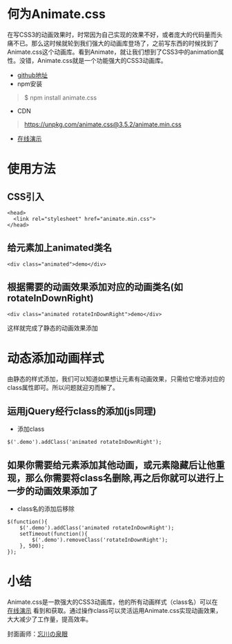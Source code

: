 何为Animate.css
========

在写CSS3的动画效果时，时常因为自己实现的效果不好，或者庞大的代码量而头痛不已。那么这时候就轮到我们强大的动画库登场了，之前写东西的时候找到了Animate.css这个动画库。看到Animate，就让我们想到了CSS3中的animation属性。没错，Animate.css就是一个功能强大的CSS3动画库。

* [github地址]
* npm安装
> $ npm install animate.css
* CDN
> https://unpkg.com/animate.css@3.5.2/animate.min.css
* [在线演示]

使用方法
========

CSS引入
------
```
<head>
  <link rel="stylesheet" href="animate.min.css">
</head>
```
给元素加上animated类名
------------------------
```
<div class="animated">demo</div>
```
根据需要的动画效果添加对应的动画类名(如rotateInDownRight)
--------------------------------
```
<div class="animated rotateInDownRight">demo</div>
```
这样就完成了静态的动画效果添加

动态添加动画样式
================

由静态的样式添加，我们可以知道如果想让元素有动画效果，只需给它增添对应的class属性即可。所以问题就迎刃而解了。

运用jQuery经行class的添加(js同理)
---------------------------------------
* 添加class
```
$('.demo').addClass('animated rotateInDownRight');
```

如果你需要给元素添加其他动画，或元素隐藏后让他重现，那么你需要将class名删除,再之后你就可以进行上一步的动画效果添加了
--------------------------------------
* class名的添加后移除
```
$(function(){
    $('.demo').addClass('animated rotateInDownRight');
    setTimeout(function(){
        $('.demo').removeClass('rotateInDownRight');
    }, 500);
});
```

小结
===================
Animate.css是一款强大的CSS3动画库，他的所有动画样式（class名）可以在 [在线演示] 看到和获取。通过操作class可以灵活运用Animate.css实现动画效果，大大减少了工作量，提高效率。

封面画师：[忘川の泉眼]

[github地址]: https://github.com/daneden/animate.css
[在线演示]:https://daneden.github.io/animate.css/
[忘川の泉眼]:https://www.pixiv.net/member.php?id=2616777
